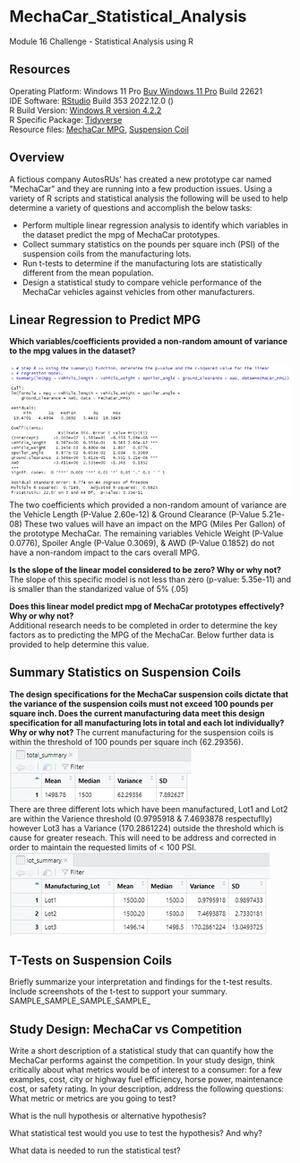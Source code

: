 # MechaCar_Statistical_Analysis
Module 16 Challenge - Statistical Analysis using R

## Resources
Operating Platform: Windows 11 Pro [Buy Windows 11 Pro](https://www.microsoft.com/en-us/d/windows-11-pro/dg7gmgf0d8h4?rtc=1) Build 22621</br>
IDE Software: [RStudio](https://posit.co/download/rstudio-desktop/) Build 353 2022.12.0 ()</br>
R Build Version: [Windows R version 4.2.2](https://cran.r-project.org/bin/windows/base/)</br>
R Specific Package: [Tidyverse](https://www.tidyverse.org/)</br>
Resource files: [MechaCar MPG](MechaCar_mpg.csv), [Suspension Coil](Suspension_Coil.csv)

## Overview
A fictious company AutosRUs' has created a new prototype car named "MechaCar" and they are running into a few production issues. Using a variety of R scripts and statistical analysis the following will be used to help determine a variety of questions and accomplish the below tasks:
* Perform multiple linear regression analysis to identify which variables in the dataset predict the mpg of MechaCar prototypes.
* Collect summary statistics on the pounds per square inch (PSI) of the suspension coils from the manufacturing lots.
* Run t-tests to determine if the manufacturing lots are statistically different from the mean population.
* Design a statistical study to compare vehicle performance of the MechaCar vehicles against vehicles from other manufacturers.

## Linear Regression to Predict MPG

<b>Which variables/coefficients provided a non-random amount of variance to the mpg values in the dataset?</b></br>
</br>![SummaryLM](Resources/Part1Step6.jpg)</br>
The two coefficients which provided a non-random amount of variance are the Vehicle Length (P-Value 2.60e-12) & Ground Clearance (P-Value 5.21e-08) These two values will have an impact on the MPG (Miles Per Gallon) of the prototype MechaCar. The remaining variables Vehicle Weight (P-Value 0.0776), Spoiler Angle (P-Value 0.3069), & AWD (P-Value 0.1852) do not have a non-random impact to the cars overall MPG. 

<b>Is the slope of the linear model considered to be zero? Why or why not?</b></br>
The slope of this specific model is not less than zero (p-value: 5.35e-11) and is smaller than the standarized value of 5% (.05) 

<b>Does this linear model predict mpg of MechaCar prototypes effectively? Why or why not?</b></br>
Additional research needs to be completed in order to determine the key factors as to predicting the MPG of the MechaCar. Below further data is provided to help determine this value. 

## Summary Statistics on Suspension Coils
<b>The design specifications for the MechaCar suspension coils dictate that the variance of the suspension coils must not exceed 100 pounds per square inch. Does the current manufacturing data meet this design specification for all manufacturing lots in total and each lot individually? Why or why not?</b>
The current manufacturing for the suspension coils is within the threshold of 100 pounds per square inch (62.29356).
</br>![TotalSummary](/Resources/Part2Step3.jpg)</br>
There are three different lots which have been manufactured, Lot1 and Lot2 are within the Varience threshold (0.9795918 & 7.4693878 respectuflly) however Lot3 has a Variance (170.2861224) outside the threshold which is cause for greater reseach. This will need to be address and corrected in order to maintain the requested limits of < 100 PSI. 
</br>![LotSummary](/Resources/Part2Step4.jpg)</br>

## T-Tests on Suspension Coils
Briefly summarize your interpretation and findings for the t-test results. Include screenshots of the t-test to support your summary.
SAMPLE_SAMPLE_SAMPLE_SAMPLE_

## Study Design: MechaCar vs Competition
Write a short description of a statistical study that can quantify how the MechaCar performs against the competition. In your study design, think critically about what metrics would be of interest to a consumer: for a few examples, cost, city or highway fuel efficiency, horse power, maintenance cost, or safety rating.
In your description, address the following questions:
What metric or metrics are you going to test?

What is the null hypothesis or alternative hypothesis?

What statistical test would you use to test the hypothesis? And why?

What data is needed to run the statistical test?


